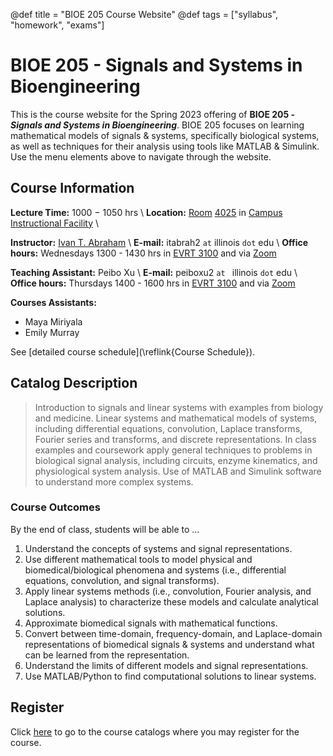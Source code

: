@def title = "BIOE 205 Course Website"
@def tags = ["syllabus", "homework", "exams"]

# BIOE 205 - Signals and Systems in Bioengineering

This is the course website for the Spring 2023 offering of **BIOE 205 -
_Signals and Systems in Bioengineering_**. BIOE 205 focuses on learning
mathematical models of signals & systems, specifically biological systems, 
as well as techniques for their analysis using tools like MATLAB & Simulink.
Use the menu elements above to navigate through the website. 

## Course Information 

**Lecture Time:** 1000 $-$ 1050 hrs \\
**Location:** [Room](https://cif.illinois.edu/cif-4025-images/) [4025](https://cif.illinois.edu/building-layout/) in [Campus Instructional Facility](https://cif.illinois.edu) \\

**Instructor:** [Ivan T. Abraham](https://itabrah2.web.engr.illinois.edu/) \\
**E-mail:** itabrah2 `at` illinois `dot` edu \\
**Office hours:** Wednesdays 1300 - 1430 hrs in [EVRT
3100](https://www.campus-maps.com/uiuc/everitt-lab/) and via
[Zoom](https://illinois.zoom.us/s/82161550101?pwd=ZjJGdG1ZTEdLWFNXZ1NGZDU2ekhvZz09)


**Teaching Assistant:** Peibo Xu \\
**E-mail:** peiboxu2 `at ` illinois `dot` edu \\
**Office hours:** Thursdays 1400 - 1600 hrs in [EVRT
3100](https://www.campus-maps.com/uiuc/everitt-lab/) and via
[Zoom](https://illinois.zoom.us/j/89659616459?pwd=bFdnc0w2cE5HVzZBRExONVFFTEdUQT09)


**Courses Assistants:**
  + Maya Miriyala
  + Emily Murray

See [detailed course schedule](\reflink{Course Schedule}).

## Catalog Description

> Introduction to signals and linear systems with examples from biology and
> medicine. Linear systems and mathematical models of systems, including
> differential equations, convolution, Laplace transforms, Fourier series and
> transforms, and discrete representations. In class examples and coursework apply
> general techniques to problems in biological signal analysis, including
> circuits, enzyme kinematics, and physiological system analysis. Use of MATLAB
> and Simulink software to understand more complex systems.

### Course Outcomes

By the end of class, students will be able to …

1. Understand the concepts of systems and signal representations.
1. Use different mathematical tools to model physical and biomedical/biological
   phenomena and systems (i.e., differential equations, convolution, and signal
   transforms).
1. Apply linear systems methods (i.e., convolution, Fourier analysis, and
   Laplace analysis) to characterize these models and calculate analytical
   solutions.
1. Approximate biomedical signals with mathematical functions.
1. Convert between time-domain, frequency-domain, and Laplace-domain
   representations of biomedical signals & systems and understand what can be
   learned from the representation.
1. Understand the limits of different models and signal representations.
1. Use MATLAB/Python to find computational solutions to linear systems.

## Register
Click [here](https://courses.illinois.edu/schedule/2023/spring/BIOE/205) to go
to the course catalogs where you may register for the course. 


